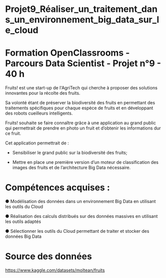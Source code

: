 # Projet9_Réaliser_un_traitement_dans_un_environnement_big_data_sur_le_cloud

# Formation OpenClassrooms - Parcours Data Scientist - Projet n°9 - 40 h

Fruits! est une start-up de l'AgriTech qui cherche à proposer des solutions innovantes pour la récolte des fruits.

Sa volonté étant de préserver la biodiversité des fruits en permettant des traitements spécifiques pour chaque espèce de fruits et en développant des robots cueilleurs intelligents. 

Fruits! souhaite se faire connaître grâce à une application au grand public qui permettrait de prendre en photo un fruit et d’obtenir les informations dur ce fruit.

Cet application permettrait de :

- Sensibiliser le grand public sur la biodiversité des fruits;
  
- Mettre en place une première version d’un moteur de classification des images des fruits et de l’architecture Big Data nécessaire.

# Compétences acquises :

● Modélisation des données dans un environnement Big Data en utilisant les outils du Cloud

● Réalisation des calculs distribués sur des données massives en utilisant les outils adaptés

● Sélectionner les outils du Cloud permettant de traiter et stocker des données Big Data 

# Source des données

https://www.kaggle.com/datasets/moltean/fruits
